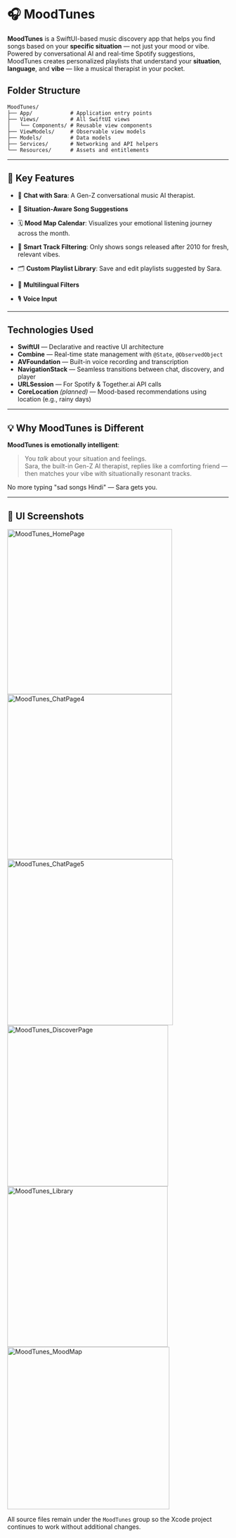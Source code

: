 # 🎧 MoodTunes

**MoodTunes** is a SwiftUI-based music discovery app that helps you find songs based on your **specific situation** — not just your mood or vibe. Powered by conversational AI and real-time Spotify suggestions, MoodTunes creates personalized playlists that understand your **situation**, **language**, and **vibe** — like a musical therapist in your pocket.

## Folder Structure

```
MoodTunes/
├── App/            # Application entry points
├── Views/          # All SwiftUI views
│   └── Components/ # Reusable view components
├── ViewModels/     # Observable view models
├── Models/         # Data models
├── Services/       # Networking and API helpers
└── Resources/      # Assets and entitlements
```


---

## 🚀 Key Features

- 💬 **Chat with Sara**:  A Gen-Z conversational music AI therapist.

-  🧠 **Situation-Aware Song Suggestions**

-  🗓️ **Mood Map Calendar**:  Visualizes your emotional listening journey across the month.

-  🧽 **Smart Track Filtering**:  Only shows songs released after 2010 for fresh, relevant vibes.

-  🗂️ **Custom Playlist Library**:  Save and edit playlists suggested by Sara.

-  🌈 **Multilingual Filters**

-  🎙️ **Voice Input**

---

## Technologies Used

- **SwiftUI** — Declarative and reactive UI architecture
- **Combine** — Real-time state management with `@State`, `@ObservedObject`
- **AVFoundation** — Built-in voice recording and transcription
- **NavigationStack** — Seamless transitions between chat, discovery, and player
- **URLSession** — For Spotify & Together.ai API calls
- **CoreLocation** *(planned)* — Mood-based recommendations using location (e.g., rainy days)

---

## 💡 Why MoodTunes is Different

**MoodTunes is emotionally intelligent**:

> You *talk* about your situation and feelings.  
> Sara, the built-in Gen-Z AI therapist, replies like a comforting friend — then matches your vibe with situationally resonant tracks.

No more typing "sad songs Hindi" — Sara gets you.

---

## 📸 UI Screenshots

<img width="375" alt="MoodTunes_HomePage" src="https://github.com/user-attachments/assets/3977216e-2a21-4c17-b89f-bda7a3b7a5e2" />
<img width="375" <img width="372" alt="MoodTunes_ChatPage4" src="https://github.com/user-attachments/assets/e62bdc4f-fa17-4ef0-94f5-231c634e1f3b" />
<img width="377" alt="MoodTunes_ChatPage5" src="https://github.com/user-attachments/assets/c87d6597-f81b-4a08-b789-125865499188" />
<img width="366" alt="MoodTunes_DiscoverPage" src="https://github.com/user-attachments/assets/5f1c1087-8f91-4ced-9842-a90e654168d9" />
<img width="365" alt="MoodTunes_Library" src="https://github.com/user-attachments/assets/2990b38c-3f85-4f68-bdc3-6cb8750c16a4" />
<img width="369" alt="MoodTunes_MoodMap" src="https://github.com/user-attachments/assets/a69950de-2aae-4210-a561-2579cb487ffa" />




All source files remain under the `MoodTunes` group so the Xcode project
continues to work without additional changes.

